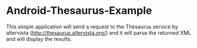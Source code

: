 # Android-Thesaurus-Example
This simple application will send a request to the Thesaurus service by altervista (http://thesaurus.altervista.org/)  and it will parse the returned XML and will display the results.
